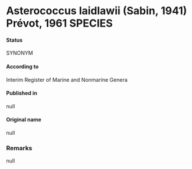 Asterococcus laidlawii (Sabin, 1941) Prévot, 1961 SPECIES
=======

#### Status
SYNONYM

#### According to
Interim Register of Marine and Nonmarine Genera

#### Published in
null

#### Original name
null

### Remarks
null